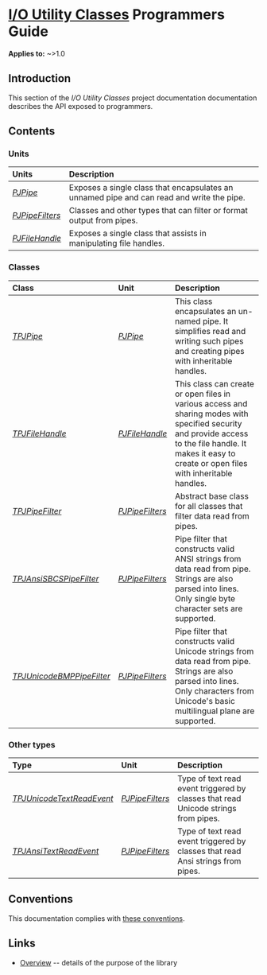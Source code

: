 # [I/O Utility Classes](../index.md) Programmers Guide

**Applies to:** ~>1.0

## Introduction 

This section of the _I/O Utility Classes_ project documentation documentation describes the API exposed to programmers.

## Contents

### Units

| Units | Description |
|:----- |:------------|
| [_PJPipe_](./API/PJPipe.md) | Exposes a single class that encapsulates an unnamed pipe and can read and write the pipe.  |
| [_PJPipeFilters_](./API/PJPipeFilters.md) | Classes and other types that can filter or format output from pipes. |
| [_PJFileHandle_](./API/PJFileHandle.md) | Exposes a single class that assists in manipulating file handles. |

### Classes

| Class | Unit | Description |
|:------|:-----|:------------|
| [_TPJPipe_](./API/TPJPipe.md) | [_PJPipe_](./API/PJPipe.md) | This class encapsulates an un-named pipe. It simplifies read and writing such pipes and creating pipes with inheritable handles. |
| [_TPJFileHandle_](./API/TPJFileHandle.md) | [_PJFileHandle_](./API/PJFileHandle.md) | This class can create or open files in various access and sharing modes with specified security and provide access to the file handle. It makes it easy to create or open files with inheritable handles. |
| [_TPJPipeFilter_](./API/TPJPipeFilter.md) | [_PJPipeFilters_](./API/PJPipeFilters.md) | Abstract base class for all classes that filter data read from pipes. |
| [_TPJAnsiSBCSPipeFilter_](./API/TPJAnsiSBCSPipeFilter.md) | [_PJPipeFilters_](./API/PJPipeFilters.md) | Pipe filter that constructs valid ANSI strings from data read from pipe. Strings are also parsed into lines. Only single byte character sets are supported. |
| [_TPJUnicodeBMPPipeFilter_](./API/TPJUnicodeBMPPipeFilter.md) | [_PJPipeFilters_](./API/PJPipeFilters.md) | Pipe filter that constructs valid Unicode strings from data read from pipe. Strings are also parsed into lines. Only characters from Unicode's basic multilingual plane are supported. |

### Other types

| Type | Unit | Description |
|:-----|:-----|:------------|
| [_TPJUnicodeTextReadEvent_](./API/TPJUnicodeTextReadEvent.md) | [_PJPipeFilters_](./API/PJPipeFilters.md) | Type of text read event triggered by classes that read Unicode strings from pipes. |
| [_TPJAnsiTextReadEvent_](./API/TPJAnsiTextReadEvent.md) | [_PJPipeFilters_](./API/PJPipeFilters.md) | Type of text read event triggered by classes that read Ansi strings from pipes. |

## Conventions

This documentation complies with [these conventions](../../common/conventions.md).

## Links

* [Overview](./Overview.md) -- details of the purpose of the library
